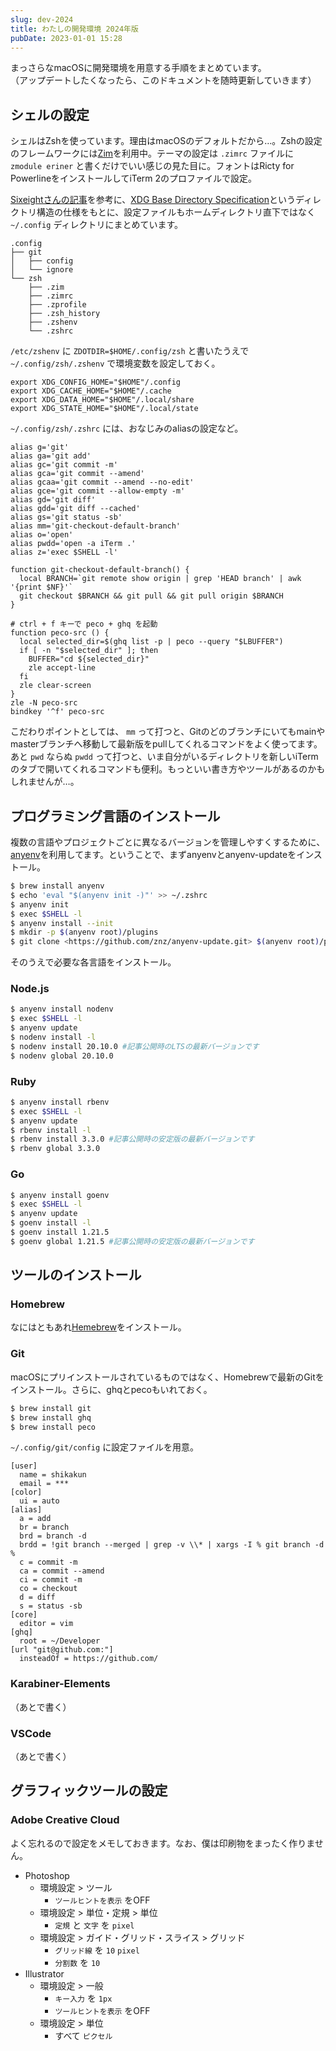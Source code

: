 ```yaml
---
slug: dev-2024
title: わたしの開発環境 2024年版
pubDate: 2023-01-01 15:28
---
```


まっさらなmacOSに開発環境を用意する手順をまとめています。  
（アップデートしたくなったら、このドキュメントを随時更新していきます）

## シェルの設定

シェルはZshを使っています。理由はmacOSのデフォルトだから…。Zshの設定のフレームワークには[Zim](https://zimfw.sh/)を利用中。テーマの設定は `.zimrc` ファイルに `zmodule eriner` と書くだけでいい感じの見た目に。フォントはRicty for PowerlineをインストールしてiTerm 2のプロファイルで設定。

[Sixeightさんの記事](https://blog.nishimu.land/entry/2022/03/21/003009)を参考に、[XDG Base Directory Specification](https://specifications.freedesktop.org/basedir-spec/basedir-spec-latest.html)というディレクトリ構造の仕様をもとに、設定ファイルもホームディレクトリ直下ではなく `~/.config` ディレクトリにまとめています。

```
.config
├── git
│   ├── config
│   └── ignore
└── zsh
    ├── .zim
    ├── .zimrc
    ├── .zprofile
    ├── .zsh_history
    ├── .zshenv
    └── .zshrc
```

`/etc/zshenv` に `ZDOTDIR=$HOME/.config/zsh` と書いたうえで `~/.config/zsh/.zshenv` で環境変数を設定しておく。

```
export XDG_CONFIG_HOME="$HOME"/.config
export XDG_CACHE_HOME="$HOME"/.cache
export XDG_DATA_HOME="$HOME"/.local/share
export XDG_STATE_HOME="$HOME"/.local/state
```

`~/.config/zsh/.zshrc` には、おなじみのaliasの設定など。

```
alias g='git'
alias ga='git add'
alias gc='git commit -m'
alias gca='git commit --amend'
alias gcaa='git commit --amend --no-edit'
alias gce='git commit --allow-empty -m'
alias gd='git diff'
alias gdd='git diff --cached'
alias gs='git status -sb'
alias mm='git-checkout-default-branch'
alias o='open'
alias pwdd='open -a iTerm .'
alias z='exec $SHELL -l'

function git-checkout-default-branch() {
  local BRANCH=`git remote show origin | grep 'HEAD branch' | awk '{print $NF}'`
  git checkout $BRANCH && git pull && git pull origin $BRANCH
}

# ctrl + f キーで peco + ghq を起動
function peco-src () {
  local selected_dir=$(ghq list -p | peco --query "$LBUFFER")
  if [ -n "$selected_dir" ]; then
    BUFFER="cd ${selected_dir}"
    zle accept-line
  fi
  zle clear-screen
}
zle -N peco-src
bindkey '^f' peco-src
```

こだわりポイントとしては、 `mm` って打つと、Gitのどのブランチにいてもmainやmasterブランチへ移動して最新版をpullしてくれるコマンドをよく使ってます。あと `pwd` ならぬ `pwdd` って打つと、いま自分がいるディレクトリを新しいiTermのタブで開いてくれるコマンドも便利。もっといい書き方やツールがあるのかもしれませんが…。

## プログラミング言語のインストール

複数の言語やプロジェクトごとに異なるバージョンを管理しやすくするために、[anyenv](https://github.com/anyenv/anyenv)を利用してます。ということで、まずanyenvとanyenv-updateをインストール。

```bash
$ brew install anyenv
$ echo 'eval "$(anyenv init -)"' >> ~/.zshrc
$ anyenv init
$ exec $SHELL -l
$ anyenv install --init
$ mkdir -p $(anyenv root)/plugins
$ git clone <https://github.com/znz/anyenv-update.git> $(anyenv root)/plugins/anyenv-update
```

そのうえで必要な各言語をインストール。

### Node.js

```bash
$ anyenv install nodenv
$ exec $SHELL -l
$ anyenv update
$ nodenv install -l
$ nodenv install 20.10.0 #記事公開時のLTSの最新バージョンです
$ nodenv global 20.10.0
```

### Ruby

```bash
$ anyenv install rbenv
$ exec $SHELL -l
$ anyenv update
$ rbenv install -l
$ rbenv install 3.3.0 #記事公開時の安定版の最新バージョンです
$ rbenv global 3.3.0
```

### Go

```bash
$ anyenv install goenv
$ exec $SHELL -l
$ anyenv update
$ goenv install -l
$ goenv install 1.21.5
$ goenv global 1.21.5 #記事公開時の安定版の最新バージョンです
```

## ツールのインストール

### Homebrew

なにはともあれ[Hemebrew](https://brew.sh/ja/)をインストール。

### Git

macOSにプリインストールされているものではなく、Homebrewで最新のGitをインストール。さらに、ghqとpecoもいれておく。

```bash
$ brew install git
$ brew install ghq
$ brew install peco
```

`~/.config/git/config` に設定ファイルを用意。

```
[user]
  name = shikakun
  email = ***
[color]
  ui = auto
[alias]
  a = add
  br = branch
  brd = branch -d
  brdd = !git branch --merged | grep -v \\* | xargs -I % git branch -d %
  c = commit -m
  ca = commit --amend
  ci = commit -m
  co = checkout
  d = diff
  s = status -sb
[core]
  editor = vim
[ghq]
  root = ~/Developer
[url "git@github.com:"]
  insteadOf = https://github.com/
```

### Karabiner-Elements

（あとで書く）

### VSCode

（あとで書く）

## グラフィックツールの設定

### Adobe Creative Cloud

よく忘れるので設定をメモしておきます。なお、僕は印刷物をまったく作りません。

- Photoshop
    - 環境設定 > ツール
        - `ツールヒントを表示` をOFF
    - 環境設定 > 単位・定規 > 単位
        - `定規` と `文字` を `pixel`
    - 環境設定 > ガイド・グリッド・スライス > グリッド
        - `グリッド線` を `10` `pixel`
        - `分割数` を `10`
- Illustrator
    - 環境設定 > 一般
        - `キー入力` を `1px`
        - `ツールヒントを表示` をOFF
    - 環境設定 > 単位
        - すべて `ピクセル`
